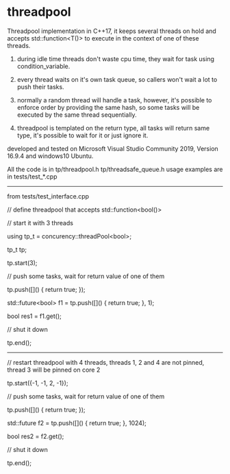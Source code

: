 # threadpool

Threadpool implementation in C++17, it keeps several threads on hold and accepts std::function<T()> to execute in the context of one of these threads.

1) during idle time threads don't waste cpu time, they wait for task using condition_variable.

2) every thread waits on it's own task queue, so callers won't wait a lot to push their tasks.

3) normally a random thread will handle a task, however, it's possible to enforce order by providing the same hash, 
	so some tasks will be executed by the same thread sequentially.

4) threadpool is templated on the return type, all tasks will return same type, it's possible to wait for it or just ignore it.


developed and tested on Microsoft Visual Studio Community 2019, Version 16.9.4 and windows10 Ubuntu.


All the code is in tp/threadpool.h tp/threadsafe_queue.h
usage examples are in tests/test_*.cpp

------------------------------------------------------------------------------------------------------------

from tests/test_interface.cpp


 // define threadpool that accepts std::function\<bool()>
 
 // start it with 3 threads

using tp_t = concurency::threadPool\<bool>;

tp_t tp;

tp.start(3);


// push some tasks, wait for return value of one of them

tp.push(\[]() { return true; });

std::future\<bool> f1 = tp.push(\[]() { return true; }, 1);

bool res1 = f1.get();


// shut it down

tp.end();


------------------------------------------------------------------------------------------------------------

// restart threadpool with 4 threads, threads 1, 2 and 4 are not pinned, thread 3 will be pinned on core 2

tp.start({-1, -1, 2, -1});


// push some tasks, wait for return value of one of them

tp.push(\[]() { return true; });

std::future<bool> f2 = tp.push(\[]() { return true; }, 1024);

bool res2 = f2.get();


// shut it down

tp.end();

